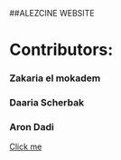 ##ALEZCINE WEBSITE
# Contributors: 
### Zakaria el mokadem
### Daaria Scherbak
### Aron Dadi
[Click me](https://aronddadi.github.io/Allezcin-/)